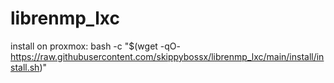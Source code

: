 # librenmp_lxc

install on proxmox:
bash -c "$(wget -qO- https://raw.githubusercontent.com/skippybossx/librenmp_lxc/main/install/install.sh)"
